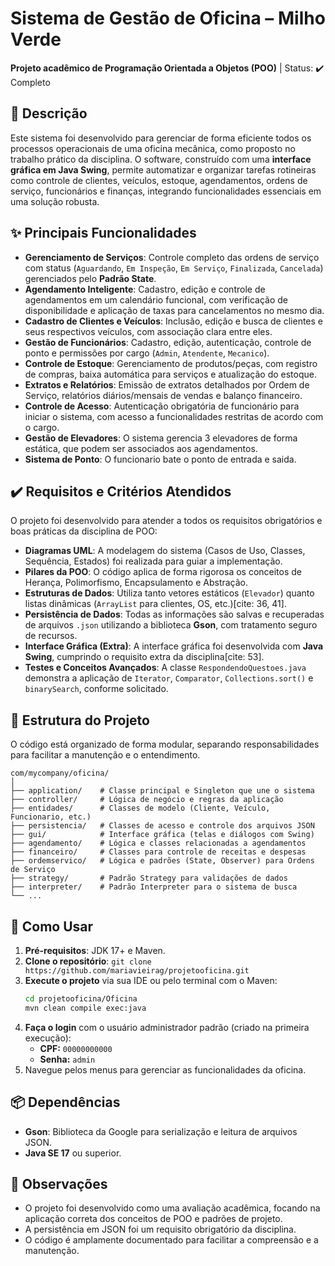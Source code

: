 # Sistema de Gestão de Oficina – Milho Verde

**Projeto acadêmico de Programação Orientada a Objetos (POO)** | Status: ✔️ Completo

## 📖 Descrição

Este sistema foi desenvolvido para gerenciar de forma eficiente todos os processos operacionais de uma oficina mecânica, como proposto no trabalho prático da disciplina. O software, construído com uma **interface gráfica em Java Swing**, permite automatizar e organizar tarefas rotineiras como controle de clientes, veículos, estoque, agendamentos, ordens de serviço, funcionários e finanças, integrando funcionalidades essenciais em uma solução robusta.

## ✨ Principais Funcionalidades

-   **Gerenciamento de Serviços**: Controle completo das ordens de serviço com status (`Aguardando`, `Em Inspeção`, `Em Serviço`, `Finalizada`, `Cancelada`) gerenciados pelo **Padrão State**.
-   **Agendamento Inteligente**: Cadastro, edição e controle de agendamentos em um calendário funcional, com verificação de disponibilidade e aplicação de taxas para cancelamentos no mesmo dia.
-   **Cadastro de Clientes e Veículos**: Inclusão, edição e busca de clientes e seus respectivos veículos, com associação clara entre eles.
-   **Gestão de Funcionários**: Cadastro, edição, autenticação, controle de ponto e permissões por cargo (`Admin`, `Atendente`, `Mecanico`).
-   **Controle de Estoque**: Gerenciamento de produtos/peças, com registro de compras, baixa automática para serviços e atualização do estoque.
-   **Extratos e Relatórios**: Emissão de extratos detalhados por Ordem de Serviço, relatórios diários/mensais de vendas e balanço financeiro.
-   **Controle de Acesso**: Autenticação obrigatória de funcionário para iniciar o sistema, com acesso a funcionalidades restritas de acordo com o cargo.
-   **Gestão de Elevadores**: O sistema gerencia 3 elevadores de forma estática, que podem ser associados aos agendamentos.
-   **Sistema de Ponto**: O funcionario bate o ponto de entrada e saida.

## ✔️ Requisitos e Critérios Atendidos

O projeto foi desenvolvido para atender a todos os requisitos obrigatórios e boas práticas da disciplina de POO:

-   **Diagramas UML**: A modelagem do sistema (Casos de Uso, Classes, Sequência, Estados) foi realizada para guiar a implementação.
-   **Pilares da POO**: O código aplica de forma rigorosa os conceitos de Herança, Polimorfismo, Encapsulamento e Abstração.
-   **Estruturas de Dados**: Utiliza tanto vetores estáticos (`Elevador`) quanto listas dinâmicas (`ArrayList` para clientes, OS, etc.)[cite: 36, 41].
-   **Persistência de Dados**: Todas as informações são salvas e recuperadas de arquivos `.json` utilizando a biblioteca **Gson**, com tratamento seguro de recursos.
-   **Interface Gráfica (Extra)**: A interface gráfica foi desenvolvida com **Java Swing**, cumprindo o requisito extra da disciplina[cite: 53].
-   **Testes e Conceitos Avançados**: A classe `RespondendoQuestoes.java` demonstra a aplicação de `Iterator`, `Comparator`, `Collections.sort()` e `binarySearch`, conforme solicitado.

## 📂 Estrutura do Projeto

O código está organizado de forma modular, separando responsabilidades para facilitar a manutenção e o entendimento.

```
com/mycompany/oficina/
│
├── application/    # Classe principal e Singleton que une o sistema
├── controller/     # Lógica de negócio e regras da aplicação
├── entidades/      # Classes de modelo (Cliente, Veículo, Funcionario, etc.)
├── persistencia/   # Classes de acesso e controle dos arquivos JSON
├── gui/            # Interface gráfica (telas e diálogos com Swing)
├── agendamento/    # Lógica e classes relacionadas a agendamentos
├── financeiro/     # Classes para controle de receitas e despesas
├── ordemservico/   # Lógica e padrões (State, Observer) para Ordens de Serviço
├── strategy/       # Padrão Strategy para validações de dados
├── interpreter/    # Padrão Interpreter para o sistema de busca
└── ...
```

## 🚀 Como Usar

1.  **Pré-requisitos**: JDK 17+ e Maven.
2.  **Clone o repositório**: `git clone https://github.com/mariavieirag/projetooficina.git`
3.  **Execute o projeto** via sua IDE ou pelo terminal com o Maven:
    ```bash
    cd projetooficina/Oficina
    mvn clean compile exec:java
    ```
4.  **Faça o login** com o usuário administrador padrão (criado na primeira execução):
    * **CPF:** `00000000000`
    * **Senha:** `admin`
5.  Navegue pelos menus para gerenciar as funcionalidades da oficina.

## 📦 Dependências

-   **Gson**: Biblioteca da Google para serialização e leitura de arquivos JSON.
-   **Java SE 17** ou superior.

## 📝 Observações

-   O projeto foi desenvolvido como uma avaliação acadêmica, focando na aplicação correta dos conceitos de POO e padrões de projeto.
-   A persistência em JSON foi um requisito obrigatório da disciplina.
-   O código é amplamente documentado para facilitar a compreensão e a manutenção.
